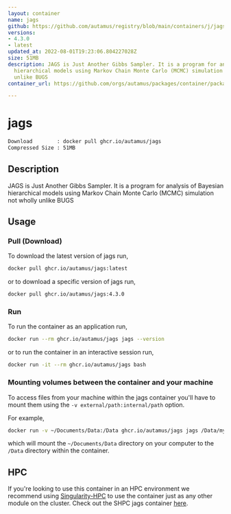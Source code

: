 ```yaml
---
layout: container
name: jags
github: https://github.com/autamus/registry/blob/main/containers/j/jags/spack.yaml
versions:
- 4.3.0
- latest
updated_at: 2022-08-01T19:23:06.804227028Z
size: 51MB
description: JAGS is Just Another Gibbs Sampler. It is a program for analysis of Bayesian
  hierarchical models using Markov Chain Monte Carlo (MCMC) simulation not wholly
  unlike BUGS
container_url: https://github.com/orgs/autamus/packages/container/package/jags

---
```

# jags
```bash 
Download        : docker pull ghcr.io/autamus/jags
Compressed Size : 51MB
```

## Description
JAGS is Just Another Gibbs Sampler. It is a program for analysis of Bayesian hierarchical models using Markov Chain Monte Carlo (MCMC) simulation not wholly unlike BUGS

## Usage
### Pull (Download)
To download the latest version of jags run,

```bash
docker pull ghcr.io/autamus/jags:latest
```

or to download a specific version of jags run,

```bash
docker pull ghcr.io/autamus/jags:4.3.0
```
### Run
To run the container as an application run,
```bash
docker run --rm ghcr.io/autamus/jags jags --version
```

or to run the container in an interactive session run,
```bash
docker run -it --rm ghcr.io/autamus/jags bash
```

### Mounting volumes between the container and your machine
To access files from your machine within the jags container you'll have to mount them using the `-v external/path:internal/path` option.

For example,
```bash
docker run -v ~/Documents/Data:/Data ghcr.io/autamus/jags jags /Data/myData.csv
```
which will mount the `~/Documents/Data` directory on your computer to the `/Data` directory within the container.

## HPC
If you're looking to use this container in an HPC environment we recommend using [Singularity-HPC](https://singularity-hpc.readthedocs.io) to use the container just as any other module on the cluster. Check out the SHPC jags container [here](https://singularityhub.github.io/singularity-hpc/r/ghcr.io-autamus-jags/).